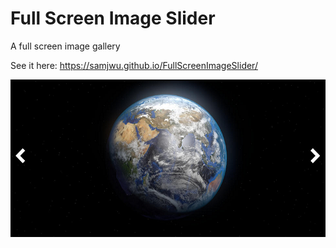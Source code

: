 # Full Screen Image Slider

A full screen image gallery

See it here: https://samjwu.github.io/FullScreenImageSlider/

![fullimageslider](fullimageslider.PNG)
